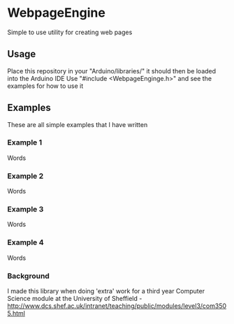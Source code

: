 # WebpageEngine
Simple to use utility for creating web pages

## Usage
Place this repository in your "Arduino/libraries/" it should then be loaded into the Arduino IDE 
Use "#include <WebpageEnginge.h>" and see the examples for how to use it

## Examples
These are all simple examples that I have written
### Example 1
Words
### Example 2
Words
### Example 3 
Words
### Example 4
Words

### Background
I made this library when doing 'extra' work for a third year Computer Science module at the University of Sheffield - http://www.dcs.shef.ac.uk/intranet/teaching/public/modules/level3/com3505.html


